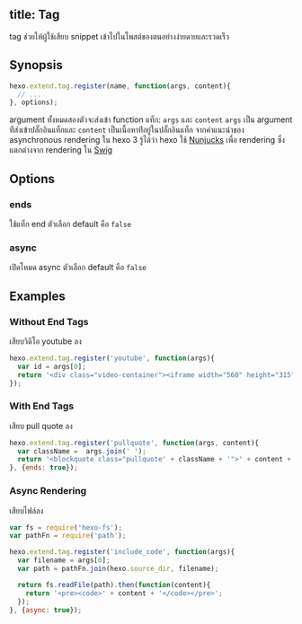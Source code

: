 title: Tag
---
tag ช่วยให้ผู้ใช้เสียบ snippet เข้าไปในโพสต์ของตนอย่างง่ายดายและรวดเร็ว

## Synopsis

``` js
hexo.extend.tag.register(name, function(args, content){
  // ...
}, options);
```

argument ทั้งหมดสองตัวจะส่งเข้า function แท็ก: `args` และ `content`     `args` เป็น argument ท่ีส่งเข้าปลั๊กอินแท็กและ `content` เป็นเนื้อหาท่ีอยู่ในปลั๊กอินแท็ก จากคำแนะนำของ asynchronous rendering ใน hexo 3 รู้ได้ว่า hexo ใช้  [Nunjucks] เพื่อ rendering ซึ่งแตกต่างจาก rendering ใน [Swig]


## Options

### ends

ใช้แท็ก end ตัวเลือก default คือ `false`

### async

เปิดโหมด async ตัวเลือก default คือ `false`

## Examples

### Without End Tags

เสียบวิดีโอ youtube ลง

``` js
hexo.extend.tag.register('youtube', function(args){
  var id = args[0];
  return '<div class="video-container"><iframe width="560" height="315" src="http://www.youtube.com/embed/' + id + '" frameborder="0" allowfullscreen></iframe></div>';
});
```

### With End Tags

เสียบ pull quote ลง

``` js
hexo.extend.tag.register('pullquote', function(args, content){
  var className =  args.join(' ');
  return '<blockquote class="pullquote' + className + '">' + content + '</blockquote>';
}, {ends: true});
```

### Async Rendering

เสียบไฟล์ลง

``` js
var fs = require('hexo-fs');
var pathFn = require('path');

hexo.extend.tag.register('include_code', function(args){
  var filename = args[0];
  var path = pathFn.join(hexo.source_dir, filename);

  return fs.readFile(path).then(function(content){
    return '<pre><code>' + content + '</code></pre>';
  });
}, {async: true});
```

[Nunjucks]: http://mozilla.github.io/nunjucks/
[Swig]: http://paularmstrong.github.io/swig/
